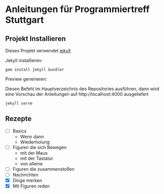 # Anleitungen für Programmiertreff Stuttgart

## Projekt Installieren

Dieses Projekt verwendet [jekyll](https://jekyllrb.com/)

Jekyll installieren:

```
gem install jekyll bundler
```

Preview generieren:

Diesen Befehl im Hauptverzeichnis des Repositories ausführen, dann wird eine Vorschau der Anleitungen auf http://localhost:4000 ausgeliefert

```
jekyll serve
```



## Rezepte

- [ ] Basics
  - Wenn dann
  - Wiederholung
- [ ] Figuren die sich Bewegen
  - mit der Maus
  - mit der Tastatur
  - von alleine
- [ ] Figuren die zusammenstoßen
- [ ] Nachrichten
- [X] Dinge merken
- [X] Mit Figuren reden

